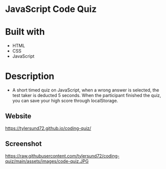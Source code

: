 # JavaScript Code Quiz

# Built with
* HTML
* CSS
* JavaScript

# Description
* A short timed quiz on JavaScript, when a wrong answer is selected, the test taker is deducted 5 seconds. When the participant finished the quiz, you can save your high score through localStorage.

## Website
https://tylersund72.github.io/coding-quiz/

## Screenshot
https://raw.githubusercontent.com/tylersund72/coding-quiz/main/assets/images/code-quiz.JPG